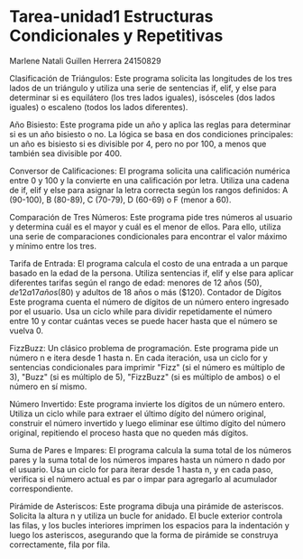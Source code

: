 # Tarea-unidad1 Estructuras Condicionales y Repetitivas
Marlene Natali Guillen Herrera 
24150829


Clasificación de Triángulos:
Este programa solicita las longitudes de los tres lados de un triángulo y utiliza una serie de sentencias if, elif, y else para determinar si es equilátero (los tres lados iguales), isósceles (dos lados iguales) o escaleno (todos los lados diferentes).


Año Bisiesto:
Este programa pide un año y aplica las reglas para determinar si es un año bisiesto o no. La lógica se basa en dos condiciones principales: un año es bisiesto si es divisible por 4, pero no por 100, a menos que también sea divisible por 400.


Conversor de Calificaciones:
El programa solicita una calificación numérica entre 0 y 100 y la convierte en una calificación por letra. Utiliza una cadena de if, elif y else para asignar la letra correcta según los rangos definidos: A (90-100), B (80-89), C (70-79), D (60-69) o F (menor a 60).


Comparación de Tres Números:
Este programa pide tres números al usuario y determina cuál es el mayor y cuál es el menor de ellos. Para ello, utiliza una serie de comparaciones condicionales para encontrar el valor máximo y mínimo entre los tres.


Tarifa de Entrada:
El programa calcula el costo de una entrada a un parque basado en la edad de la persona. Utiliza sentencias if, elif y else para aplicar diferentes tarifas según el rango de edad: menores de 12 años ($50), de 12 a 17 años ($80) y adultos de 18 años o más ($120).
Contador de Dígitos
Este programa cuenta el número de dígitos de un número entero ingresado por el usuario. Usa un ciclo while para dividir repetidamente el número entre 10 y contar cuántas veces se puede hacer hasta que el número se vuelva 0.


FizzBuzz:
Un clásico problema de programación. Este programa pide un número n e itera desde 1 hasta n. En cada iteración, usa un ciclo for y sentencias condicionales para imprimir "Fizz" (si el número es múltiplo de 3), "Buzz" (si es múltiplo de 5), "FizzBuzz" (si es múltiplo de ambos) o el número en sí mismo.


Número Invertido:
Este programa invierte los dígitos de un número entero. Utiliza un ciclo while para extraer el último dígito del número original, construir el número invertido y luego eliminar ese último dígito del número original, repitiendo el proceso hasta que no queden más dígitos.


Suma de Pares e Impares:
El programa calcula la suma total de los números pares y la suma total de los números impares hasta un número n dado por el usuario. Usa un ciclo for para iterar desde 1 hasta n, y en cada paso, verifica si el número actual es par o impar para agregarlo al acumulador correspondiente.


Pirámide de Asteriscos:
Este programa dibuja una pirámide de asteriscos. Solicita la altura n y utiliza un bucle for anidado. El bucle exterior controla las filas, y los bucles interiores imprimen los espacios para la indentación y luego los asteriscos, asegurando que la forma de pirámide se construya correctamente, fila por fila.

